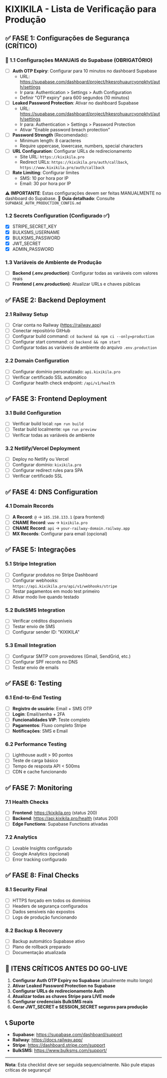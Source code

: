# KIXIKILA - Lista de Verificação para Produção

## ✅ FASE 1: Configurações de Segurança (CRÍTICO)

### 🚨 1.1 Configurações MANUAIS do Supabase (OBRIGATÓRIO)
- [ ] **Auth OTP Expiry**: Configurar para 10 minutos no dashboard Supabase
  - URL: https://supabase.com/dashboard/project/hkesrohuaurcyonpktyt/auth/settings
  - Ir para: Authentication > Settings > Auth Configuration
  - Definir "OTP expiry" para 600 segundos (10 minutos)
- [ ] **Leaked Password Protection**: Ativar no dashboard Supabase
  - URL: https://supabase.com/dashboard/project/hkesrohuaurcyonpktyt/auth/settings
  - Ir para: Authentication > Settings > Password Protection
  - Ativar "Enable password breach protection"
- [ ] **Password Strength** (Recomendado):
  - Minimum length: 8 caracteres
  - Require uppercase, lowercase, numbers, special characters
- [ ] **URL Configuration**: Configurar URLs de redirecionamento
  - Site URL: `https://kixikila.pro`
  - Redirect URLs: `https://kixikila.pro/auth/callback`, `https://www.kixikila.pro/auth/callback`
- [ ] **Rate Limiting**: Configurar limites
  - SMS: 10 por hora por IP
  - Email: 30 por hora por IP

⚠️ **IMPORTANTE**: Estas configurações devem ser feitas MANUALMENTE no dashboard do Supabase.
📖 **Guia detalhado**: Consulte `SUPABASE_AUTH_PRODUCTION_CONFIG.md`

### 1.2 Secrets Configuration (Configurado ✅)
- [x] STRIPE_SECRET_KEY
- [x] BULKSMS_USERNAME  
- [x] BULKSMS_PASSWORD
- [x] JWT_SECRET
- [x] ADMIN_PASSWORD

### 1.3 Variáveis de Ambiente de Produção
- [ ] **Backend (.env.production)**: Configurar todas as variáveis com valores reais
- [ ] **Frontend (.env.production)**: Atualizar URLs e chaves públicas

## ✅ FASE 2: Backend Deployment

### 2.1 Railway Setup
- [ ] Criar conta no Railway (https://railway.app)
- [ ] Conectar repositório GitHub
- [ ] Configurar build command: `cd backend && npm ci --only=production`
- [ ] Configurar start command: `cd backend && npm start`
- [ ] Configurar todas as variáveis de ambiente do arquivo `.env.production`

### 2.2 Domain Configuration
- [ ] Configurar domínio personalizado: `api.kixikila.pro`
- [ ] Verificar certificado SSL automático
- [ ] Configurar health check endpoint: `/api/v1/health`

## ✅ FASE 3: Frontend Deployment

### 3.1 Build Configuration
- [ ] Verificar build local: `npm run build`
- [ ] Testar build localmente: `npm run preview`
- [ ] Verificar todas as variáveis de ambiente

### 3.2 Netlify/Vercel Deployment
- [ ] Deploy no Netlify ou Vercel
- [ ] Configurar domínio: `kixikila.pro`
- [ ] Configurar redirect rules para SPA
- [ ] Verificar certificado SSL

## ✅ FASE 4: DNS Configuration

### 4.1 Domain Records
- [ ] **A Record**: `@` → `185.158.133.1` (para frontend)
- [ ] **CNAME Record**: `www` → `kixikila.pro`
- [ ] **CNAME Record**: `api` → `your-railway-domain.railway.app`
- [ ] **MX Records**: Configurar para email (opcional)

## ✅ FASE 5: Integrações

### 5.1 Stripe Integration
- [ ] Configurar produtos no Stripe Dashboard
- [ ] Configurar webhooks: `https://api.kixikila.pro/api/v1/webhooks/stripe`
- [ ] Testar pagamentos em modo test primeiro
- [ ] Ativar modo live quando testado

### 5.2 BulkSMS Integration
- [ ] Verificar créditos disponíveis
- [ ] Testar envio de SMS
- [ ] Configurar sender ID: "KIXIKILA"

### 5.3 Email Integration
- [ ] Configurar SMTP com provedores (Gmail, SendGrid, etc.)
- [ ] Configurar SPF records no DNS
- [ ] Testar envio de emails

## ✅ FASE 6: Testing

### 6.1 End-to-End Testing
- [ ] **Registro de usuário**: Email + SMS OTP
- [ ] **Login**: Email/senha + 2FA
- [ ] **Funcionalidades VIP**: Teste completo
- [ ] **Pagamentos**: Fluxo completo Stripe
- [ ] **Notificações**: SMS e Email

### 6.2 Performance Testing
- [ ] Lighthouse audit > 90 pontos
- [ ] Teste de carga básico
- [ ] Tempo de resposta API < 500ms
- [ ] CDN e cache funcionando

## ✅ FASE 7: Monitoring

### 7.1 Health Checks
- [ ] **Frontend**: https://kixikila.pro (status 200)
- [ ] **Backend**: https://api.kixikila.pro/health (status 200)
- [ ] **Edge Functions**: Supabase Functions ativadas

### 7.2 Analytics
- [ ] Lovable Insights configurado
- [ ] Google Analytics (opcional)
- [ ] Error tracking configurado

## ✅ FASE 8: Final Checks

### 8.1 Security Final
- [ ] HTTPS forçado em todos os domínios
- [ ] Headers de segurança configurados
- [ ] Dados sensíveis não expostos
- [ ] Logs de produção funcionando

### 8.2 Backup & Recovery
- [ ] Backup automático Supabase ativo
- [ ] Plano de rollback preparado
- [ ] Documentação atualizada

## 🚨 ITENS CRÍTICOS ANTES DO GO-LIVE

1. **Configurar Auth OTP Expiry no Supabase** (atualmente muito longo)
2. **Ativar Leaked Password Protection no Supabase**
3. **Configurar URLs de redirecionamento Auth**
4. **Atualizar todas as chaves Stripe para LIVE mode**
5. **Configurar credenciais BulkSMS reais**
6. **Gerar JWT_SECRET e SESSION_SECRET seguros para produção**

## 📞 Suporte

- **Supabase**: https://supabase.com/dashboard/support
- **Railway**: https://docs.railway.app/
- **Stripe**: https://dashboard.stripe.com/support
- **BulkSMS**: https://www.bulksms.com/support/

---

**Nota**: Esta checklist deve ser seguida sequencialmente. Não pule etapas críticas de segurança!